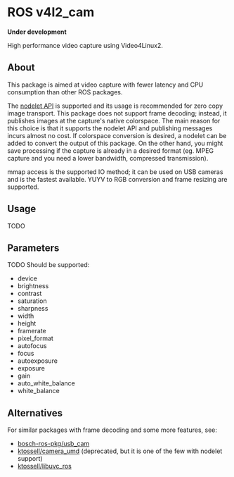 # ROS v4l2_cam

**Under development**

High performance video capture using Video4Linux2.

## About

This package is aimed at video capture with fewer latency and CPU consumption than other ROS packages.

The [nodelet API](http://wiki.ros.org/nodelet) is supported and its usage is recommended for zero copy image transport. This package does not support frame decoding; instead, it publishes images at the capture's native colorspace. The main reason for this choice is that it supports the nodelet API and publishing messages incurs almost no cost. If colorspace conversion is desired, a nodelet can be added to convert the output of this package. On the other hand, you might save processing if the capture is already in a desired format (eg. MPEG capture and you need a lower bandwidth, compressed transmission).

mmap access is the supported IO method; it can be used on USB cameras and is the fastest available. YUYV to RGB conversion and frame resizing are supported.

## Usage

TODO

## Parameters

TODO
Should be supported:
* device
* brightness
* contrast
* saturation
* sharpness
* width
* height
* framerate
* pixel_format
* autofocus
* focus
* autoexposure
* exposure
* gain
* auto_white_balance
* white_balance

## Alternatives

For similar packages with frame decoding and some more features, see:

* [bosch-ros-pkg/usb_cam](https://github.com/bosch-ros-pkg/usb_cam)
* [ktossell/camera_umd](https://github.com/ktossell/camera_umd) (deprecated, but it is one of the few with nodelet support)
* [ktossell/libuvc_ros](https://github.com/ktossell/libuvc_ros)

